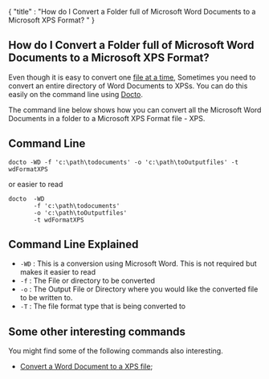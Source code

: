 {
    "title" : "How do I Convert a Folder full of Microsoft Word Documents to a Microsoft XPS Format? " 
}

How do I Convert a Folder full of Microsoft Word Documents to a Microsoft XPS Format?         
-

Even though it is easy to convert one [file at a time](ConvertDocToFileXPS.md), Sometimes you need to convert an entire directory of Word Documents to XPSs.  You can do this easily on the command line using [Docto](https://github.com/tobya/docto). 

The command line below shows how you can convert all the Microsoft Word Documents in a folder to a Microsoft XPS Format file - XPS.

Command Line 
-

 ````
 docto -WD -f 'c:\path\todocuments' -o 'c:\path\toOutputfiles' -t wdFormatXPS
 ````
 or easier to read
 ````
 docto  -WD 
        -f 'c:\path\todocuments' 
        -o 'c:\path\toOutputfiles' 
        -t wdFormatXPS
 ````

Command Line Explained 
-

 - `-WD` :  This is a conversion using Microsoft Word.  This is not required but makes it easier to read
 - `-f` :  The File or directory to be converted 
 - `-o` :  The Output File or Directory where you would like the converted file to be written to.
 - `-T` :  The file format type that is being converted to




Some other interesting commands
-

You might find some of the following commands also interesting.

- [Convert a Word Document to a XPS file](ConvertDocToFileXPS.md);
    

